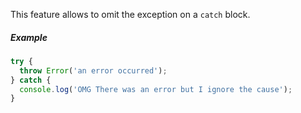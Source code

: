 This feature allows to omit the exception on a `catch` block.

##### Example

```javascript
try {
  throw Error('an error occurred');
} catch {
  console.log('OMG There was an error but I ignore the cause');
}
```